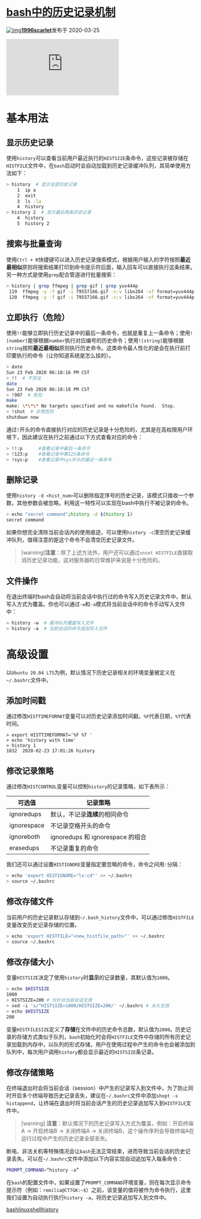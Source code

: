 # [bash中的历史记录机制](https://segmentfault.com/a/1190000022146475)

[![img](https://avatar-static.segmentfault.com/817/251/81725100-5e758a5ccba30_huge128)**1996scarlet**](https://segmentfault.com/u/1996scarlet)发布于 2020-03-25

![img](https://sponsor.segmentfault.com/lg.php?bannerid=0&campaignid=0&zoneid=25&loc=https%3A%2F%2Fsegmentfault.com%2Fa%2F1190000022146475&referer=https%3A%2F%2Fcn.bing.com%2F&cb=eb9c0cd735)

# 基本用法

## 显示历史记录

使用`history`可以查看当前用户最近执行的`HISTSIZE`条命令，这些记录被存储在`HISTFILE`文件中，在`bash`启动时会自动加载到历史记录缓冲队列，其简单使用方法如下：

```bash
> history  # 显示全部历史记录
    1  ip a
    2  exit
    3  ls -la
    4  history
> history 2  # 显示最后两条历史记录
    4  history
    5  history 2
```

## 搜索与批量查询

使用`Ctrl + R`快捷键可以进入历史记录搜索模式，根据用户输入的字符按照**最近最相似**原则将搜索结果打印到命令提示符后面，输入回车可以直接执行这条结果。另一种方式是使用`grep`配合管道进行批量搜索：

```bash
> history | grep ffmpeg | grep gif | grep yuv444p  
 119  ffmpeg -y -f gif -i 79557166.gif -c:v libx264 -vf format=yuv444p yuv444p.mp4  
 120  ffmpeg -y -f gif -i 79557166.gif -c:v libx264 -vf format=yuv444p yuv444p.mkv
```

## 立即执行（危险）

使用`!!`能够立即执行历史记录中的最后一条命令，也就是重复上一条命令；使用`![number]`能够根据`number`执行对应编号的历史命令；使用`![string]`能够根据`string`按照**最近最相似**原则执行历史命令。这类命令最人性化的是会在执行前打印要执行的命令（让你知道系统是怎么挂的）。

```bash
> date
Sun 23 Feb 2020 06:18:16 PM CST
> !!  # 不安全
date  
Sun 23 Feb 2020 06:18:18 PM CST
> !907  # 危险
make  
make: \*\*\* No targets specified and no makefile found.  Stop.
> !shut  # 非常危险
shutdown now
```

通过`!`开头的命令直接执行对应的历史记录是十分危险的，尤其是在高权限用户环境下，因此建议在执行之前通过以下方式查看对应的命令：

```bash
> !!:p      #查看记录中最后一条命令
> !123:p    #查看记录中第123条命令
> !sys:p    #查看记录中sys开头的最近一条命令
```

## 删除记录

使用`history -d <hist_num>`可以删除指定序号的历史记录，该模式只接收一个参数，其他参数会被忽略，利用这一特性可以实现在bash中执行不被记录的命令。

```bash
> echo "secret command";history -d $(history 1)
secret command
```

如果你想完全清除当前会话内的使用痕迹，可以使用`history -c`清空历史记录缓冲队列，值得注意的是这个命令不会清空历史记录文件。

> [warning]**注意**：除了上述方法外，用户还可以通过`unset HISTFILE`直接取消历史记录功能，这对服务器的日常维护来说是十分危险的。

## 文件操作

在退出终端时bash会自动将当前会话中执行过的命令写入历史记录文件中，默认写入方式为覆盖。你也可以通过`-w`和`-a`模式将当前会话中的命令手动写入文件中：

```bash
> history -w  # 缓冲队列覆盖写入文件
> history -a  # 当前会话的命令追加写入文件
```

# 高级设置

以`Ubuntu 20.04 LTS`为例，默认情况下历史记录相关的环境变量被定义在`~/.bashrc`文件中。

## 添加时间戳

通过修改`HISTTIMEFORMAT`变量可以对历史记录添加时间戳，`%F`代表日期，`%T`代表时间。

```shell
> export HISTTIMEFORMAT='%F %T '
> echo 'history with time'
> history 1
1032  2020-02-23 17:01:26 history
```

## 修改记录策略

通过修改`HISTCONTROL`变量可以控制`history`的记录策略，如下表所示：

| 可选值      | 记录策略                         |
| ----------- | -------------------------------- |
| ignoredups  | 默认，不记录**连续**的相同命令   |
| ignorespace | 不记录空格开头的命令             |
| ignoreboth  | ignoredups 和 ignorespace 的组合 |
| erasedups   | 不记录重复的命令                 |

我们还可以通过设置`HISTIGNORE`变量指定要忽略的命令，命令之间用`:`分隔：

```bash
> echo 'export HISTIGNORE="ls:cd"' >> ~/.bashrc
> source ~/.bashrc
```

## 修改存储文件

当前用户的历史记录默认存储到`~/.bash_history`文件中，可以通过修改`HISTFILE`变量改变历史记录存储的位置。

```bash
> echo 'export HISTFILE="<new_histfile_path>"' >> ~/.bashrc
> source ~/.bashrc
```

## 修改存储大小

变量`HISTSIZE`决定了使用`history`时**显示**的记录数量，其默认值为`1000`。

```bash
> echo $HISTSIZE
1000
> HISTSIZE=200 # 仅针对当前会话生效
> sed -i 's/^HISTSIZE=1000/HISTSIZE=200/' ~/.bashrc # 永久生效
> echo $HISTSIZE
200
```

变量`HISTFILESIZE`定义了**存储**在文件中的历史命令总数，默认值为`2000`。历史记录的存储方式类似于队列，`bash`初始化时会将`HISTFILE`文件中存储的所有历史记录加载到内存中，以队列的形式存储，用户在使用过程中产生的命令也会被添加到队列中，每次用户调用`history`都会显示最近的`HISTSIZE`条记录。

## 修改存储策略

在终端退出时会将当前会话（session）中产生的记录写入到文件中，为了防止同时开启多个终端导致历史记录丢失，建议在`~/.bashrc`文件中添加`shopt -s histappend`，让终端在退出时将当前会话产生的历史记录追加写入到`HISTFILE`文件中。

> [warning] **注意**：默认情况下的历史记录写入方式为覆盖，例如：开启终端A -> 开启终端B -> 关闭终端A -> 关闭终端B，这个操作序列会导致终端A在运行过程中产生的历史记录全部丢失。

断电、非法关机等特殊情况会让`bash`无法正常结束，进而导致当前会话的历史记录丢失。可以在`~/.bashrc`文件中添加以下内容实现自动追加写入每条命令：

```bash
PROMPT_COMMAND=”history -a”
```

在`bash`的配置文件中，如果设置了`PROMPT_COMMAND`环境变量，则在每次显示命令提示符（例如：`remilia@CT7GK:~$`）之前，该变量的值将被作为命令执行，这里我们设置为自动执行执行`history -a`，将历史记录追加写入到文件中。

[bash](https://segmentfault.com/t/bash)[linux](https://segmentfault.com/t/linux)[shell](https://segmentfault.com/t/shell)[history](https://segmentfault.com/t/history)